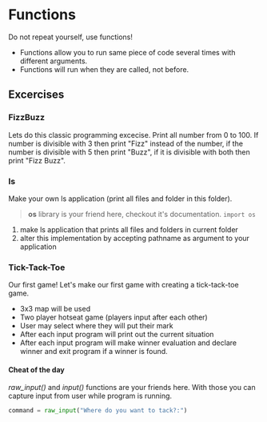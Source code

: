 # Functions #

Do not repeat yourself, use functions!

* Functions allow you to run same piece of code several times with different arguments.
* Functions will run when they are called, not before.

## Excercises

### FizzBuzz
Lets do this classic programming excecise. Print all number from 0 to 100. If number is divisible with 3 then print "Fizz" instead of the number, if the number is divisible with 5 then print "Buzz", if it is divisible with both then print "Fizz Buzz".

### ls
Make your own ls application (print all files and folder in this folder).

> **os** library is your friend here, checkout it's documentation. ```import os```

1. make ls application that prints all files and folders in current folder
1. alter this implementation by accepting pathname as argument to your application

### Tick-Tack-Toe
Our first game! Let's make our first game with creating a tick-tack-toe game.

* 3x3 map will be used
* Two player hotseat game (players input after each other)
* User may select where they will put their mark
* After each input program will print out the current situation
* After each input program will make winner evaluation and declare winner and exit program if a winner is found.

#### Cheat of the day
*raw_input()* and *input()* functions are your friends here. With those you can capture
input from user while program is running.

```python
command = raw_input("Where do you want to tack?:")
```


